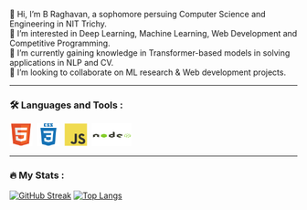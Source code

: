 👋 Hi, I’m B Raghavan, a sophomore persuing Computer Science and Engineering in NIT Trichy.
</br>👀 I’m interested in Deep Learning, Machine Learning, Web Development and Competitive Programming.
</br>🌱 I’m currently gaining knowledge in Transformer-based models in solving applications in NLP and CV.
</br>💞️ I’m looking to collaborate on ML research & Web development projects.

---

### :hammer_and_wrench: Languages and Tools :
<img src="https://github.com/devicons/devicon/blob/master/icons/html5/html5-original.svg" title="HTML5" alt="HTML" width="40" height="40"/>&nbsp;
<img src="https://github.com/devicons/devicon/blob/master/icons/css3/css3-plain-wordmark.svg"  title="CSS3" alt="CSS" width="40" height="40"/>&nbsp;
<img src="https://github.com/devicons/devicon/blob/master/icons/javascript/javascript-original.svg" title="JavaScript" alt="JavaScript" width="40" height="40"/>&nbsp;
<img src="https://github.com/devicons/devicon/blob/master/icons/nodejs/nodejs-original-wordmark.svg" title="NodeJS" alt="NodeJS" width="70" height="40"/>&nbsp;

---

### :fire: My Stats :
[![GitHub Streak](http://github-readme-streak-stats.herokuapp.com?user=DarkCoder999&theme=dark&background=000000)](https://git.io/streak-stats)
[![Top Langs](https://github-readme-stats.vercel.app/api/top-langs/?username=DarkCoder999&layout=compact&theme=vision-friendly-dark)](https://github.com/anuraghazra/github-readme-stats)
